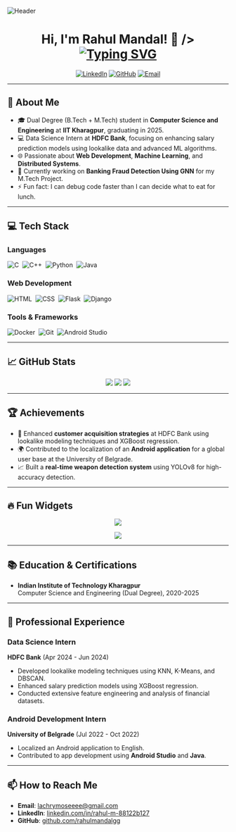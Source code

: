 ![Header](https://github.com/rahulmandalgg/rahulmandalgg/blob/main/1330715.png?raw=true)


<h1 align="center">Hi, I'm Rahul Mandal! 👋  />
<a href="https://git.io/typing-svg"><img src="https://readme-typing-svg.herokuapp.com?font=Fira+Code&pause=1000&vCenter=true&width=435&lines=Computer+Science;Software+Development;Data+Science;IIT+Kharagpur+Graduate" alt="Typing SVG" /></a>
</h1>


<p align="center">
  <a href="https://www.linkedin.com/in/rahul-m-88122b127/"><img src="https://img.shields.io/badge/LinkedIn-Rahul%20Mandal-blue" alt="LinkedIn"></a>
  <a href="https://github.com/rahulmandalgg"><img src="https://img.shields.io/badge/GitHub-rahulmandalgg-lightgrey" alt="GitHub"></a>
  <a href="mailto:lachrymoseeee@gmail.com"><img src="https://img.shields.io/badge/Email-lachrymoseeee%40gmail.com-red" alt="Email"></a>
</p>

---

## 🚀 About Me

- 🎓 Dual Degree (B.Tech + M.Tech) student in **Computer Science and Engineering** at **IIT Kharagpur**, graduating in 2025.
- 💻 Data Science Intern at **HDFC Bank**, focusing on enhancing salary prediction models using lookalike data and advanced ML algorithms.
- 🌐 Passionate about **Web Development**, **Machine Learning**, and **Distributed Systems**.
- 🌱 Currently working on **Banking Fraud Detection Using GNN** for my M.Tech Project.
- ⚡ Fun fact: I can debug code faster than I can decide what to eat for lunch.

---

## 💻 Tech Stack

### Languages
![C](https://img.shields.io/badge/-C-A8B9CC?style=flat&logo=c)&nbsp;
![C++](https://img.shields.io/badge/-C++-00599C?style=flat&logo=c%2B%2B)&nbsp;
![Python](https://img.shields.io/badge/-Python-333?style=flat&logo=python)&nbsp;
![Java](https://img.shields.io/badge/-Java-007396?style=flat&logo=java)&nbsp;


### Web Development
![HTML](https://img.shields.io/badge/-HTML5-E34F26?style=flat&logo=html5)&nbsp;
![CSS](https://img.shields.io/badge/-CSS3-1572B6?style=flat&logo=css3)&nbsp;
![Flask](https://img.shields.io/badge/-Flask-000000?style=flat&logo=flask)&nbsp;
![Django](https://img.shields.io/badge/-Django-092E20?style=flat&logo=django)&nbsp;


### Tools & Frameworks
![Docker](https://img.shields.io/badge/-Docker-2496ED?style=flat&logo=docker)&nbsp;
![Git](https://img.shields.io/badge/-Git-F05032?style=flat&logo=git)&nbsp;
![Android Studio](https://img.shields.io/badge/-Android%20Studio-3DDC84?style=flat&logo=android-studio)&nbsp;

---

## 📈 GitHub Stats

<p align="center">
  <img src="https://github-readme-stats.vercel.app/api?username=rahulmandalgg&show_icons=true&theme=radical" />
  <img src="https://github-readme-streak-stats.herokuapp.com/?user=rahulmandalgg&theme=radical" />
  <img src="https://github-readme-activity-graph.cyclic.app/graph?username=rahulmandalgg&theme=react-dark" />
</p>

---

## 🏆 Achievements

- 🏅 Enhanced **customer acquisition strategies** at HDFC Bank using lookalike modeling techniques and XGBoost regression.
- 🌍 Contributed to the localization of an **Android application** for a global user base at the University of Belgrade.
- 📈 Built a **real-time weapon detection system** using YOLOv8 for high-accuracy detection.

---

## 🔥 Fun Widgets

<p align="center">
  <img src="https://github-profile-trophy.vercel.app/?username=rahulmandalgg&theme=onedark" />
</p>

<p align="center">
  <img src="https://quotes-github-readme.vercel.app/api?type=horizontal&theme=dark" />
</p>

---

## 📚 Education & Certifications

- **Indian Institute of Technology Kharagpur**  
  Computer Science and Engineering (Dual Degree), 2020-2025

---

## 💼 Professional Experience

### **Data Science Intern**  
**HDFC Bank** (Apr 2024 - Jun 2024)  
- Developed lookalike modeling techniques using KNN, K-Means, and DBSCAN.  
- Enhanced salary prediction models using XGBoost regression.  
- Conducted extensive feature engineering and analysis of financial datasets.

### **Android Development Intern**  
**University of Belgrade** (Jul 2022 - Oct 2022)  
- Localized an Android application to English.  
- Contributed to app development using **Android Studio** and **Java**.

---

## 📫 How to Reach Me

- **Email**: [lachrymoseeee@gmail.com](mailto:lachrymoseeee@gmail.com)  
- **LinkedIn**: [linkedin.com/in/rahul-m-88122b127](https://www.linkedin.com/in/rahul-m-88122b127/)  
- **GitHub**: [github.com/rahulmandalgg](https://github.com/rahulmandalgg)
